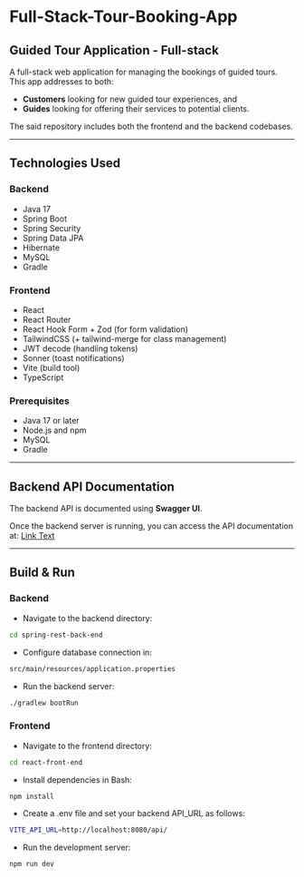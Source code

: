 # Full-Stack-Tour-Booking-App

## Guided Tour Application - Full-stack

A full-stack web application for managing the bookings of guided tours. This app addresses to both:
- **Customers** looking for new guided tour experiences, and
- **Guides** looking for offering their services to potential clients.

The said repository includes both the frontend and the backend codebases.

---

## Technologies Used

### Backend

- Java 17
- Spring Boot
- Spring Security
- Spring Data JPA
- Hibernate
- MySQL
- Gradle

### Frontend

- React
- React Router
- React Hook Form + Zod (for form validation)
- TailwindCSS (+ tailwind-merge for class management)
- JWT decode (handling tokens)
- Sonner (toast notifications)
- Vite (build tool)
- TypeScript

### Prerequisites

- Java 17 or later
- Node.js and npm
- MySQL
- Gradle

---

## Backend API Documentation

The backend API is documented using **Swagger UI**.

Once the backend server is running, you can access the API documentation at: [Link Text](http://localhost:8080/swagger-ui.html)

---

## Build & Run

### Backend

- Navigate to the backend directory:
```bash
cd spring-rest-back-end
```
- Configure database connection in:
```bash
src/main/resources/application.properties
```
- Run the backend server:
```bash
./gradlew bootRun
```

### Frontend

- Navigate to the frontend directory: 
```bash
cd react-front-end
```
- Install dependencies in Bash:
```bash
npm install
```
- Create a .env file and set your backend API_URL as follows:
```bash
VITE_API_URL=http://localhost:8080/api/
```
- Run the development server:
```bash
npm run dev
```
